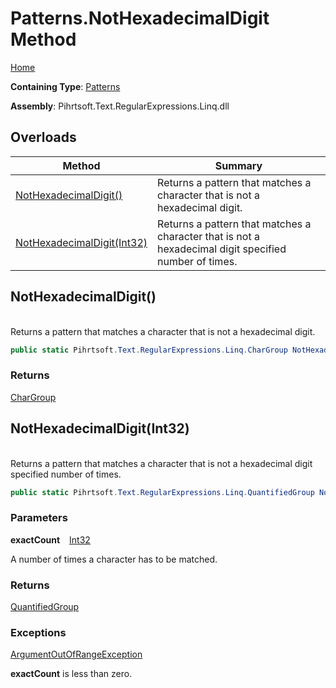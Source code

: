 # Patterns\.NotHexadecimalDigit Method

[Home](../../../../../../README.md)

**Containing Type**: [Patterns](../README.md)

**Assembly**: Pihrtsoft\.Text\.RegularExpressions\.Linq\.dll

## Overloads

| Method | Summary |
| ------ | ------- |
| [NotHexadecimalDigit()](#Pihrtsoft_Text_RegularExpressions_Linq_Patterns_NotHexadecimalDigit) | Returns a pattern that matches a character that is not a hexadecimal digit\. |
| [NotHexadecimalDigit(Int32)](#Pihrtsoft_Text_RegularExpressions_Linq_Patterns_NotHexadecimalDigit_System_Int32_) | Returns a pattern that matches a character that is not a hexadecimal digit specified number of times\. |

## NotHexadecimalDigit\(\) <a id="Pihrtsoft_Text_RegularExpressions_Linq_Patterns_NotHexadecimalDigit"></a>

\
Returns a pattern that matches a character that is not a hexadecimal digit\.

```csharp
public static Pihrtsoft.Text.RegularExpressions.Linq.CharGroup NotHexadecimalDigit()
```

### Returns

[CharGroup](../../CharGroup/README.md)

## NotHexadecimalDigit\(Int32\) <a id="Pihrtsoft_Text_RegularExpressions_Linq_Patterns_NotHexadecimalDigit_System_Int32_"></a>

\
Returns a pattern that matches a character that is not a hexadecimal digit specified number of times\.

```csharp
public static Pihrtsoft.Text.RegularExpressions.Linq.QuantifiedGroup NotHexadecimalDigit(int exactCount)
```

### Parameters

**exactCount** &ensp; [Int32](https://docs.microsoft.com/en-us/dotnet/api/system.int32)

A number of times a character has to be matched\.

### Returns

[QuantifiedGroup](../../QuantifiedGroup/README.md)

### Exceptions

[ArgumentOutOfRangeException](https://docs.microsoft.com/en-us/dotnet/api/system.argumentoutofrangeexception)

**exactCount** is less than zero\.

